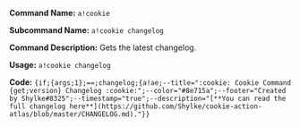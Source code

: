 **Command Name:** `a!cookie`

**Subcommand Name:** `a!cookie changelog`

**Command Description:**
Gets the latest changelog.

**Usage:**
`a!cookie changelog`


**Code:** 
```{if;{args;1};==;changelog;{a!ae;--title=":cookie: Cookie Command {get;version} Changelog :cookie:";--color="#8e715a";--footer="Created by Shylke#8325";--timestamp="true";--description="[**You can read the full changelog here**](https://github.com/Shylke/cookie-action-atlas/blob/master/CHANGELOG.md)."}}```
